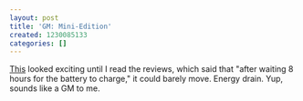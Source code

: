```yaml
---
layout: post
title: 'GM: Mini-Edition'
created: 1230085133
categories: []
---
```

<a href='http://www.walmart.com/catalog/product.do?product_id=10173978'>This</a> looked exciting until I read the reviews, which said that "after waiting 8 hours for the battery to charge," it could barely move. Energy drain. Yup, sounds like a GM to me.

